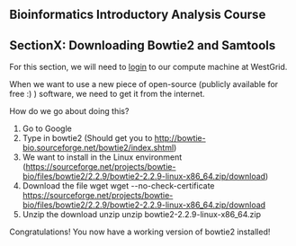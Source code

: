 ## Bioinformatics Introductory Analysis Course
## SectionX: Downloading Bowtie2 and Samtools

For this section, we will need to [login](https://github.com/Phillip-a-richmond/Bioinformatics-Introductory-Analysis-Course/blob/master/LoginToWestGrid.md) to our compute machine at WestGrid.  


When we want to use a new piece of open-source (publicly available for free :) ) software, we need to get it from the internet.

How do we go about doing this?
 1. Go to Google
 2. Type in bowtie2 (Should get you to http://bowtie-bio.sourceforge.net/bowtie2/index.shtml)
 3. We want to install in the Linux environment (https://sourceforge.net/projects/bowtie-bio/files/bowtie2/2.2.9/bowtie2-2.2.9-linux-x86_64.zip/download)
 4. Download the file
    wget <link>
    wget --no-check-certificate https://sourceforge.net/projects/bowtie-bio/files/bowtie2/2.2.9/bowtie2-2.2.9-linux-x86_64.zip/download 
 5. Unzip the download
    unzip <filename>
    unzip bowtie2-2.2.9-linux-x86_64.zip
 
 
Congratulations!  You now have a working version of bowtie2 installed!






